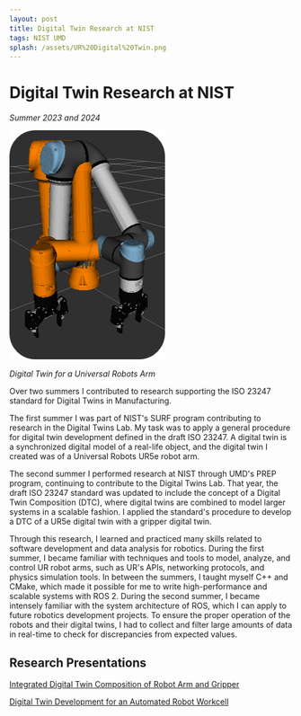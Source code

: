 ```yaml
---
layout: post
title: Digital Twin Research at NIST
tags: NIST UMD
splash: /assets/UR%20Digital%20Twin.png
---
```


# Digital Twin Research at NIST

*Summer 2023 and 2024*

![](/assets/UR%20Digital%20Twin.png)

*Digital Twin for a Universal Robots Arm*

Over two summers I contributed to research supporting the ISO 23247 standard for Digital Twins in Manufacturing.

The first summer I was part of NIST's SURF program contributing to research in the Digital Twins Lab.
My task was to apply a general procedure for digital twin development defined in the draft ISO 23247.
A digital twin is a synchronized digital model of a real-life object, and the digital twin I created was of a Universal Robots UR5e robot arm.

The second summer I performed research at NIST through UMD's PREP program, continuing to contribute to the Digital Twins Lab.
That year, the draft ISO 23247 standard was updated to include the concept of a Digital Twin Composition (DTC),
where digital twins are combined to model larger systems in a scalable fashion.
I applied the standard's procedure to develop a DTC of a UR5e digital twin with a gripper digital twin.

Through this research, I learned and practiced many skills related to software development and data analysis for robotics.
During the first summer, I became familiar with techniques and tools to model, analyze, and control UR robot arms, such as UR's APIs, networking protocols, and physics simulation tools.
In between the summers, I taught myself C++ and CMake, which made it possible for me to write high-performance and scalable systems with ROS 2.
During the second summer, I became intensely familiar with the system architecture of ROS, which I can apply to future robotics development projects.
To ensure the proper operation of the robots and their digital twins, I had to collect and filter large amounts of data in real-time to check for discrepancies from expected values.

## Research Presentations

[Integrated Digital Twin Composition of Robot Arm and Gripper](/assets/Integrated%20DT%20Presentation.pdf)

[Digital Twin Development for an Automated Robot Workcell](/assets/SURF%20Presentation.pdf)